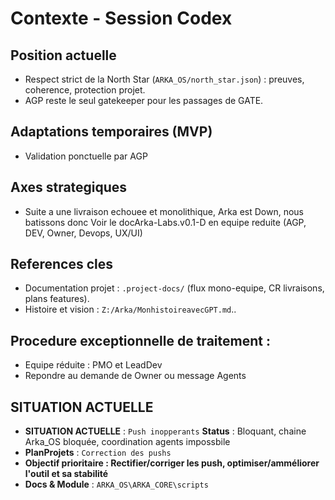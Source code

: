 # Contexte - Session Codex

## Position actuelle

- Respect strict de la North Star (`ARKA_OS/north_star.json`) : preuves, coherence, protection projet.
- AGP reste le seul gatekeeper pour les passages de GATE.

## Adaptations temporaires (MVP)
- Validation ponctuelle par AGP

## Axes strategiques
- Suite a une livraison echouee et monolithique, Arka est Down, nous batissons donc Voir le docArka-Labs.v0.1-D en equipe reduite (AGP, DEV, Owner, Devops, UX/UI)

## References cles
- Documentation projet : `.project-docs/` (flux mono-equipe, CR livraisons, plans features).
- Histoire et vision : `Z:/Arka/MonhistoireavecGPT.md`..

## Procedure exceptionnelle de traitement :
- Equipe réduite : PMO et LeadDev
- Repondre au demande de Owner ou message Agents

## SITUATION ACTUELLE

- **SITUATION ACTUELLE** : `Push inopperants` **Status** : Bloquant, chaine Arka_OS bloquée, coordination agents impossbile  
- **PlanProjets** :   `Correction des pushs` 
- **Objectif prioritaire : Rectifier/corriger les push, optimiser/amméliorer l'outil et sa stabilité**
- **Docs & Module** : `ARKA_OS\ARKA_CORE\scripts`

